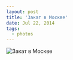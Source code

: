```yaml
---
layout: post
title: 'Закат в Москве'
date: Jul 22, 2014
tags:
  - photos
---
```


![Закат в Москве](photo://1379)
